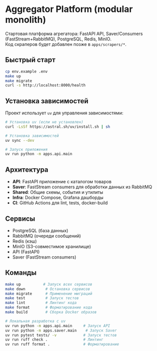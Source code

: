 # Aggregator Platform (modular monolith)

Стартовая платформа агрегатора: FastAPI API, Saver/Consumers (FastStream+RabbitMQ), PostgreSQL, Redis, MinIO.  
Код скраперов будет добавлен позже в `apps/scrapers/*`.

## Быстрый старт
```bash
cp env.example .env
make up
make migrate
curl -s http://localhost:8000/health
```

## Установка зависимостей

Проект использует `uv` для управления зависимостями:

```bash
# Установка uv (если не установлен)
curl -LsSf https://astral.sh/uv/install.sh | sh

# Установка зависимостей
uv sync --dev

# Запуск приложения
uv run python -m apps.api.main
```

## Архитектура

- **API**: FastAPI приложение с каталогом товаров
- **Saver**: FastStream consumers для обработки данных из RabbitMQ
- **Shared**: Общие схемы, события и утилиты
- **Infra**: Docker Compose, Grafana дашборды
- **CI**: GitHub Actions для lint, tests, docker-build

## Сервисы

- PostgreSQL (база данных)
- RabbitMQ (очереди сообщений)
- Redis (кэш)
- MinIO (S3-совместимое хранилище)
- API (FastAPI)
- Saver (FastStream consumers)

## Команды

```bash
make up          # Запуск всех сервисов
make down         # Остановка сервисов
make migrate      # Применение миграций
make test         # Запуск тестов
make lint         # Линтинг кода
make format       # Форматирование кода
make build        # Сборка Docker образов

# Локальная разработка с uv
uv run python -m apps.api.main     # Запуск API
uv run python -m apps.saver.main    # Запуск Saver
uv run pytest tests/ -v            # Запуск тестов
uv run ruff check .                # Линтинг
uv run ruff format .               # Форматирование
```